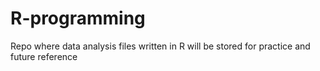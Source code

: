 # R-programming

Repo where data analysis files written in R will be stored for practice and future reference

